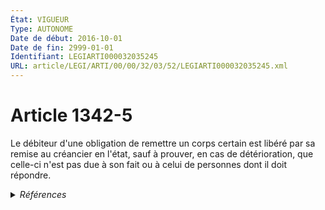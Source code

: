 ```yaml
---
État: VIGUEUR
Type: AUTONOME
Date de début: 2016-10-01
Date de fin: 2999-01-01
Identifiant: LEGIARTI000032035245
URL: article/LEGI/ARTI/00/00/32/03/52/LEGIARTI000032035245.xml
---
```


<h1>Article 1342-5</h1>

Le débiteur d'une obligation de remettre un corps certain est libéré par sa
remise au créancier en l'état, sauf à prouver, en cas de détérioration, que
celle-ci n'est pas due à son fait ou à celui de personnes dont il doit répondre.


<details>
  <summary><em>Références</em></summary>

  <h2>Articles faisant référence à l'article</h2>
  
  <ul>
    <li>
      <a href="https://legal.tricoteuses.fr//redirection/LEGIARTI000032006593?vers=git&vers=legifrance">Ordonnance n° 2016-131 du 10 février 2016 portant réforme du droit des contrats, du régime général et de la preuve des obligations - article 3 ENTIEREMENT_MODIF</a> CREE source
    </li>
  </ul>
  
  <h2>Références faites par l'article</h2>
  
  <ul>
    <li>
      2016-02-10 CREE cible <a href="https://legal.tricoteuses.fr//redirection/LEGIARTI000032006593?vers=git&vers=legifrance">Ordonnance n° 2016-131 du 10 février 2016 portant réforme du droit des contrats, du régime général et de la preuve des obligations - article 3 ENTIEREMENT_MODIF</a>
    </li>
    <li>
      2999-01-01 CONCORDANCE source <a href="https://legal.tricoteuses.fr//redirection/LEGIARTI000006437100?vers=git&vers=legifrance">Code civil - article 1245 AUTONOME MODIFIE, en vigueur du 1804-03-21 au 2016-10-01</a>
    </li>
  </ul>
</details>
